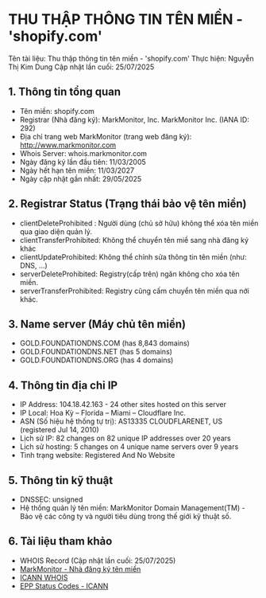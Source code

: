 # THU THẬP THÔNG TIN TÊN MIỀN - 'shopify.com'
Tên tài liệu: Thu thập thông tin tên miền - 'shopify.com'
Thực hiện: Nguyễn Thị Kim Dung
Cập nhật lần cuối: 25/07/2025
## 1. Thông tin tổng quan
* Tên miền:  shopify.com
* Registrar (Nhà đăng ký): MarkMonitor, Inc. MarkMonitor Inc. (IANA ID: 292)
* Địa chỉ trang web MarkMonitor (trang web đăng ký): http://www.markmonitor.com
* Whois Server: whois.markmonitor.com
* Ngày đăng ký lần đầu tiên: 11/03/2005
* Ngày hết hạn tên miền: 11/03/2027
* Ngày cập nhật gần nhất: 29/05/2025
## 2. Registrar Status (Trạng thái bảo vệ tên miền)
* clientDeleteProhibited : Người dùng (chủ sở hữu) không thể xóa tên miền qua giao diện quản lý.
* clientTransferProhibited: Không thể chuyển tên miề sang nhà đăng ký khác
* clientUpdateProhibited: Không thể chỉnh sửa thông tin tên miền (như: DNS, ...)
* serverDeleteProhibited: Registry(cấp trên) ngăn không cho xóa tên miền.
* serverTransferProhibited: Registry cũng cấm chuyển tên miền qua nới khác.
## 3. Name server (Máy chủ tên miền)
* GOLD.FOUNDATIONDNS.COM (has 8,843 domains)
* GOLD.FOUNDATIONDNS.NET (has 5 domains)
* GOLD.FOUNDATIONDNS.ORG (has 4 domains)
## 4. Thông tin địa chỉ IP
* IP Address: 104.18.42.163 - 24 other sites hosted on this server
* IP Local: Hoa Kỳ – Florida – Miami – Cloudflare Inc.
* ASN (Số hiệu hệ thống tự trị): AS13335 CLOUDFLARENET, US (registered Jul 14, 2010)
* Lịch sử IP: 82 changes on 82 unique IP addresses over 20 years
* Lịch sử hosting:  5 changes on 4 unique name servers over 9 years
* Tình trạng website: Registered And No Website
## 5. Thông tin kỹ thuật
* DNSSEC: unsigned
* Hệ thống quản lý tên miền: MarkMonitor Domain Management(TM) - Bảo vệ các công ty và người tiêu dùng trong thế giới kỹ thuật số.
## 6. Tài liệu tham khảo
* WHOIS Record (Cập nhật lần cuối: 25/07/2025)
* [MarkMonitor - Nhà đăng ký tên miền](https://www.markmonitor.com)
* [ICANN WHOIS](http://wdprs.internic.net/)
* [EPP Status Codes - ICANN](https://www.icann.org/resources/pages/epp-status-codes)



